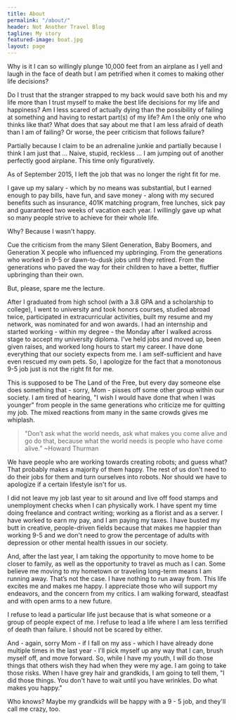 ```yaml
---
title: About
permalink: "/about/"
header: Not Another Travel Blog
tagline: My story
featured-image: boat.jpg
layout: page
---
```


Why is it I can so willingly plunge 10,000 feet from an airplane as I yell and laugh in the face of death but I am petrified when it comes to making other life decisions?

Do I trust that the stranger strapped to my back would save both his and my life more than I trust myself to make the best life decisions for my life and happiness? Am I less scared of actually dying than the possibility of failing at something and having to restart part(s) of my life? Am I the only one who thinks like that? What does that say about me that I am less afraid of death than I am of failing? Or worse, the peer criticism that follows failure?

Partially because I claim to be an adrenaline junkie and partially because I think I am just that ... Naive, stupid, reckless ... I am jumping out of another perfectly good airplane. This time only figuratively. 

As of September 2015, I left the job that was no longer the right fit for me. 

I gave up my salary - which by no means was substantial, but I earned enough to pay bills, have fun, and save money - along with my secured benefits such as insurance, 401K matching program, free lunches, sick pay and guaranteed two weeks of vacation each year. I willingly gave up what so many people strive to achieve for their whole life. 

Why? Because I wasn't happy. 

Cue the criticism from the many Silent Generation, Baby Boomers, and Generation X people who influenced my upbringing. From the generations who worked in 9-5 or dawn-to-dusk jobs until they retired. From the generations who paved the way for their children to have a better, fluffier upbringing than their own. 

But, please, spare me the lecture. 

After I graduated from high school (with a 3.8 GPA and a scholarship to college), I went to university and took honors courses, studied abroad twice, participated in extracurricular activities, built my resume and my network, was nominated for and won awards. I had an internship and started working - within my degree - the Monday after I walked across stage to accept my university diploma. I've held jobs and moved up, been given raises, and worked long hours to start my career. I have done everything that our society expects from me. I am self-sufficient and have even rescued my own pets. So, I apologize for the fact that a monotonous 9-5 job just is not the right fit for me.

This is supposed to be The Land of the Free, but every day someone else does something that - sorry, Mom - pisses off some other group within our society. I am tired of hearing, "I wish I would have done that when I was younger" from people in the same generations who criticize me for quitting my job. The mixed reactions from many in the same crowds gives me whiplash.

> "Don’t ask what the world needs, ask what makes you come alive and go do that, because what the world needs is people who have come alive.” ~Howard Thurman

We have people who are working towards creating robots; and guess what? That probably makes a majority of them happy. The rest of us don't need to do their jobs for them and turn ourselves into robots. Nor should we have to apologize if a certain lifestyle isn't for us. 

I did not leave my job last year to sit around and live off food stamps and unemployment checks when I can physically work. I have spent my time doing freelance and contract writing; working as a florist and as a server. I have worked to earn my pay, and I am paying my taxes. I have busted my butt in creative, people-driven fields because that makes me happier than working 9-5 and we don't need to grow the percentage of adults with depression or other mental health issues in our society. 

And, after the last year, I am taking the opportunity to move home to be closer to family, as well as the opportunity to travel as much as I can. Some believe me moving to my hometown or traveling long-term means I am running away. That’s not the case. I have nothing to run away from. This life excites me and makes me happy. I appreciate those who will support my endeavors, and the concern from my critics. I am walking forward, steadfast and with open arms to a new future.

I refuse to lead a particular life just because that is what someone or a group of people expect of me. I refuse to lead a life where I am less terrified of death than failure. I should not be scared by either. 

And - again, sorry Mom - if I fall on my ass - which I have already done multiple times in the last year - I'll pick myself up any way that I can, brush myself off, and move forward. So, while I have my youth, I will do those things that others wish they had when they were my age. I am going to take those risks. When I have grey hair and grandkids, I am going to tell them, "I did those things. You don't have to wait until you have wrinkles. Do what makes you happy."

Who knows? Maybe my grandkids will be happy with a 9 - 5 job, and they'll call me crazy, too.